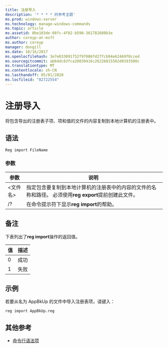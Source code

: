 ```yaml
---
title: 注册导入
description: '* * * * 的参考主题'
ms.prod: windows-server
ms.technology: manage-windows-commands
ms.topic: article
ms.assetid: 0be103de-08fc-4f02-b590-361782680b3e
author: coreyp-at-msft
ms.author: coreyp
manager: dongill
ms.date: 10/16/2017
ms.openlocfilehash: 3e7e033091752f97086fd27fcb94e62469f0cced
ms.sourcegitcommit: ab64dc83fca28039416c26226815502d0193500c
ms.translationtype: MT
ms.contentlocale: zh-CN
ms.lasthandoff: 05/01/2020
ms.locfileid: "82722554"
---
```

# <a name="reg-import"></a>注册导入



将包含导出的注册表子项、项和值的文件的内容复制到本地计算机的注册表中。



## <a name="syntax"></a>语法

```
Reg import FileName
```

### <a name="parameters"></a>参数

|参数|说明|
|---------|-----------|
|\<文件名>|指定包含要复制到本地计算机的注册表中的内容的文件的名称和路径。 必须使用**reg export**提前创建此文件。|
|/?|在命令提示符下显示**reg import**的帮助。|

## <a name="remarks"></a>备注

下表列出了**reg import**操作的返回值。

|值|描述|
|-----|-----------|
|0|成功|
|1|失败|

## <a name="examples"></a>示例

若要从名为 AppBkUp 的文件中导入注册表项，请键入：
```
reg import AppBkUp.reg
```

## <a name="additional-references"></a>其他参考

- [命令行语法项](command-line-syntax-key.md)